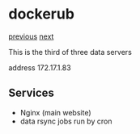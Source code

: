 # dockerub

[previous](../data03/) [next](../gconode01/)

This is the third of three data servers

address 172.17.1.83

## Services

  * Nginx (main website)
  * data rsync jobs run by cron

